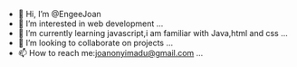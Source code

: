 - 👋 Hi, I’m @EngeeJoan
- 👀 I’m interested in web development ...
- 🌱 I’m currently learning javascript,i am familiar with Java,html and css ...
- 💞️ I’m looking to collaborate on projects ...
- 📫 How to reach me:joanonyimadu@gmail.com ...

<!---
EngeeJoan/EngeeJoan is a ✨ special ✨ repository because its `README.md` (this file) appears on your GitHub profile.
You can click the Preview link to take a look at your changes.
--->
